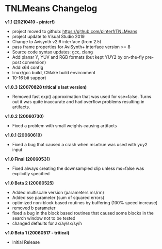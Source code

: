 # TNLMeans Changelog

**v1.1 (20210410 - pinterf)**

- project moved to github: https://github.com/pinterf/TNLMeans
- project update to Visual Studio 2019
- Change to Avisynth v2.6 interface (from 2.5)
- pass frame properties for AviSynth+ interface version >= 8
- Source code syntax updates: gcc, clang
- Add planar Y, YUV and RGB formats (but kept YUY2 by on-the-fly pre-post conversion)
- Add x64 config
- linux/gcc build, CMake build environment
- 10-16 bit support

**v1.0.3 (20070828  tritical's last version)**

- Removed fast exp() approximation that was used for sse=false.  Turns out it was quite inaccurate and had overflow problems resulting in artifacts.

**v1.0.2 (20060730)** 

- Fixed a problem with small weights causing artifacts

**v1.0.1 (20060619)**

- Fixed a bug that caused a crash when ms=true was used with yuy2 input

**v1.0 Final (20060531)**

- Fixed always creating the downsampled clip unless ms=false was explicitly specified

**v1.0 Beta 2 (20060525)**

- Added multiscale version (parameters ms/rm)
- Added sse parameter (sum of squared errors)
- optimized non-block based routines by buffering (100% speed increase)
- removed b parameter
- fixed a bug in the block based routines that caused some blocks in the search window not to be tested
- changed defaults for ax/ay/sx/sy/h

**v1.0 Beta 1 (20060517 - tritical)**

- Initial Release

